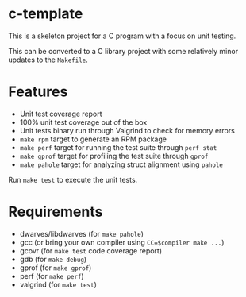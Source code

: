 # c-template

This is a skeleton project for a C program with a focus on unit testing.

This can be converted to a C library project with some relatively minor
updates to the `Makefile`.

# Features

- Unit test coverage report
- 100% unit test coverage out of the box
- Unit tests binary run through Valgrind to check for memory errors
- `make rpm` target to generate an RPM package
- `make perf` target for running the test suite through `perf stat`
- `make gprof` target for profiling the test suite through `gprof`
- `make pahole` target for analyzing struct alignment using `pahole`

Run `make test` to execute the unit tests.

# Requirements

- dwarves/libdwarves (for `make pahole`)
- gcc (or bring your own compiler using `CC=$compiler make ...`)
- gcovr (for `make test` code coverage report)
- gdb (for `make debug`)
- gprof (for `make gprof`)
- perf (for `make perf`)
- valgrind (for `make test`)

